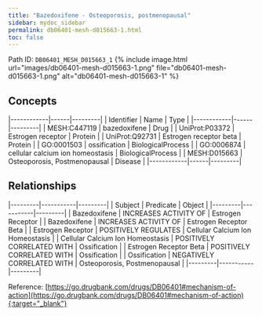 ```yaml
---
title: "Bazedoxifene - Osteoporosis, postmenopausal"
sidebar: mydoc_sidebar
permalink: db06401-mesh-d015663-1.html
toc: false 
---
```



Path ID: `DB06401_MESH_D015663_1`
{% include image.html url="images/db06401-mesh-d015663-1.png" file="db06401-mesh-d015663-1.png" alt="db06401-mesh-d015663-1" %}

## Concepts

|------------|------|---------|
| Identifier | Name | Type    |
|------------|------|---------|
| MESH:C447119 | bazedoxifene | Drug |
| UniProt:P03372 | Estrogen receptor | Protein |
| UniProt:Q92731 | Estrogen receptor beta | Protein |
| GO:0001503 | ossification | BiologicalProcess |
| GO:0006874 | cellular calcium ion homeostasis | BiologicalProcess |
| MESH:D015663 | Osteoporosis, Postmenopausal | Disease |
|------------|------|---------|

## Relationships

|---------|-----------|---------|
| Subject | Predicate | Object  |
|---------|-----------|---------|
| Bazedoxifene | INCREASES ACTIVITY OF | Estrogen Receptor |
| Bazedoxifene | INCREASES ACTIVITY OF | Estrogen Receptor Beta |
| Estrogen Receptor | POSITIVELY REGULATES | Cellular Calcium Ion Homeostasis |
| Cellular Calcium Ion Homeostasis | POSITIVELY CORRELATED WITH | Ossification |
| Estrogen Receptor Beta | POSITIVELY CORRELATED WITH | Ossification |
| Ossification | NEGATIVELY CORRELATED WITH | Osteoporosis, Postmenopausal |
|---------|-----------|---------|

Reference: [https://go.drugbank.com/drugs/DB06401#mechanism-of-action](https://go.drugbank.com/drugs/DB06401#mechanism-of-action){:target="_blank"}